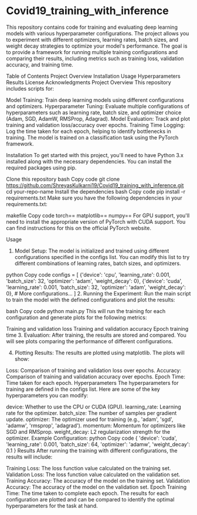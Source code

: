 # Covid19_training_with_inference

This repository contains code for training and evaluating deep learning models with various hyperparameter configurations. The project allows you to experiment with different optimizers, learning rates, batch sizes, and weight decay strategies to optimize your model's performance. The goal is to provide a framework for running multiple training configurations and comparing their results, including metrics such as training loss, validation accuracy, and training time.

Table of Contents
Project Overview
Installation
Usage
Hyperparameters
Results
License
Acknowledgments
Project Overview
This repository includes scripts for:

Model Training: Train deep learning models using different configurations and optimizers.
Hyperparameter Tuning: Evaluate multiple configurations of hyperparameters such as learning rate, batch size, and optimizer choice (Adam, SGD, AdamW, RMSProp, Adagrad).
Model Evaluation: Track and plot training and validation loss/accuracy over epochs.
Training Time Logging: Log the time taken for each epoch, helping to identify bottlenecks in training.
The model is trained on a classification task using the PyTorch framework.

Installation
To get started with this project, you'll need to have Python 3.x installed along with the necessary dependencies. You can install the required packages using pip.

Clone this repository
bash
Copy code
git clone https://github.com/ShreyasKulkarni19/Covid19_training_with_inference.git
cd your-repo-name
Install the dependencies
bash
Copy code
pip install -r requirements.txt
Make sure you have the following dependencies in your requirements.txt:

makefile
Copy code
torch==<version>
matplotlib==<version>
numpy==<version>
For GPU support, you'll need to install the appropriate version of PyTorch with CUDA support. You can find instructions for this on the official PyTorch website.

Usage
1. Model Setup:
The model is initialized and trained using different configurations specified in the configs list. You can modify this list to try different combinations of learning rates, batch sizes, and optimizers.

python
Copy code
configs = [
    {'device': 'cpu', 'learning_rate': 0.001, 'batch_size': 32, 'optimizer': 'adam', 'weight_decay': 0},
    {'device': 'cuda', 'learning_rate': 0.001, 'batch_size': 32, 'optimizer': 'adam', 'weight_decay': 0},
    # More configurations...
]
2. Running the Experiment:
Run the main script to train the model with the defined configurations and plot the results:

bash
Copy code
python main.py
This will run the training for each configuration and generate plots for the following metrics:

Training and validation loss
Training and validation accuracy
Epoch training time
3. Evaluation:
After training, the results are stored and compared. You will see plots comparing the performance of different configurations.

4. Plotting Results:
The results are plotted using matplotlib. The plots will show:

Loss: Comparison of training and validation loss over epochs.
Accuracy: Comparison of training and validation accuracy over epochs.
Epoch Time: Time taken for each epoch.
Hyperparameters
The hyperparameters for training are defined in the configs list. Here are some of the key hyperparameters you can modify:

device: Whether to use the CPU or CUDA (GPU).
learning_rate: Learning rate for the optimizer.
batch_size: The number of samples per gradient update.
optimizer: The optimizer used for training (e.g., 'adam', 'sgd', 'adamw', 'rmsprop', 'adagrad').
momentum: Momentum for optimizers like SGD and RMSprop.
weight_decay: L2 regularization strength for the optimizer.
Example Configuration:
python
Copy code
{
    'device': 'cuda',
    'learning_rate': 0.001,
    'batch_size': 64,
    'optimizer': 'adamw',
    'weight_decay': 0.1
}
Results
After running the training with different configurations, the results will include:

Training Loss: The loss function value calculated on the training set.
Validation Loss: The loss function value calculated on the validation set.
Training Accuracy: The accuracy of the model on the training set.
Validation Accuracy: The accuracy of the model on the validation set.
Epoch Training Time: The time taken to complete each epoch.
The results for each configuration are plotted and can be compared to identify the optimal hyperparameters for the task at hand.
